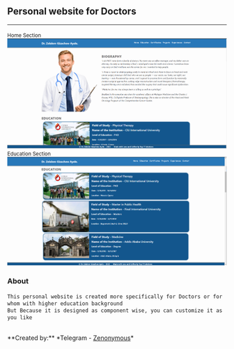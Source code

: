 ## Personal website for Doctors

---

<small>Home Section</small>
![Doctors Portifolio - Home Zenonymous](preview/home.png "Home Section")
<small>Education Section </small>
![Doctors Portifolio - Education Zenonymous](preview/education.png "Education Section")

### About

```
This personal website is created more specifically for Doctors or for whom with higher education background
But Because it is designed as component wise, you can customize it as you like
```

<br>
**Created by:** *Telegram - <a href="https://t.me/Zenonymous">Zenonymous</a>*
